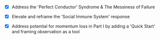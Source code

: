 - [x] Address the 'Perfect Conductor' Syndrome & The Messiness of Failure
- [x] Elevate and reframe the 'Social Immune System' response
- [x] Address potential for momentum loss in Part I by adding a 'Quick Start' and framing observation as a tool
      